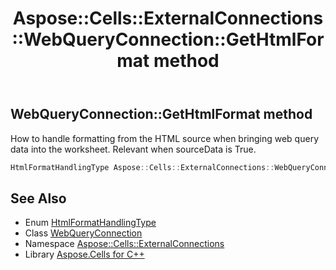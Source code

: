 ﻿---
title: Aspose::Cells::ExternalConnections::WebQueryConnection::GetHtmlFormat method
linktitle: GetHtmlFormat
second_title: Aspose.Cells for C++ API Reference
description: 'Aspose::Cells::ExternalConnections::WebQueryConnection::GetHtmlFormat method. How to handle formatting from the HTML source when bringing web query data into the worksheet. Relevant when sourceData is True in C++.'
type: docs
weight: 2400
url: /cpp/aspose.cells.externalconnections/webqueryconnection/gethtmlformat/
---
## WebQueryConnection::GetHtmlFormat method


How to handle formatting from the HTML source when bringing web query data into the worksheet. Relevant when sourceData is True.

```cpp
HtmlFormatHandlingType Aspose::Cells::ExternalConnections::WebQueryConnection::GetHtmlFormat()
```

## See Also

* Enum [HtmlFormatHandlingType](../../htmlformathandlingtype/)
* Class [WebQueryConnection](../)
* Namespace [Aspose::Cells::ExternalConnections](../../)
* Library [Aspose.Cells for C++](../../../)
